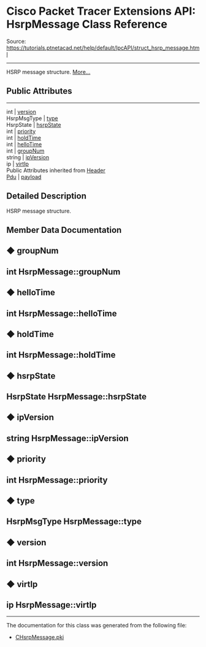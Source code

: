 # Cisco Packet Tracer Extensions API: HsrpMessage Class Reference

Source: https://tutorials.ptnetacad.net/help/default/IpcAPI/struct_hsrp_message.html

---

HSRP message structure. [More...](struct_hsrp_message.html#details)

##  Public Attributes  
  
---  
int | [version](struct_hsrp_message.html#aa3dab975e1629ba150e191def2c25bd9)  
HsrpMsgType | [type](struct_hsrp_message.html#ac52bbb335b80425bc5f065d72b92c598)  
HsrpState | [hsrpState](struct_hsrp_message.html#ac02962059d1ca8e021478dd6a8b271ae)  
int | [priority](struct_hsrp_message.html#af97093f5c3f802d43bca116ce7156988)  
int | [holdTime](struct_hsrp_message.html#a12b42ed6e4bb20fdace4cb6ecbdccb11)  
int | [helloTime](struct_hsrp_message.html#a1ad43a6a48694f01e87aded9a08205bc)  
int | [groupNum](struct_hsrp_message.html#aa4d943a1216fb19c77327e67a05ec11a)  
string | [ipVersion](struct_hsrp_message.html#ad3a7e99d594c182065f21ff91cff80bd)  
ip | [virtIp](struct_hsrp_message.html#a06b1eb692a35b4b670578084d5cc34bd)  
Public Attributes inherited from [Header](struct_header.html)  
[Pdu](struct_pdu.html) | [payload](struct_header.html#a07ee8693faef1e16c65765b5bcdc366d)  
  
## Detailed Description

HSRP message structure. 

## Member Data Documentation

## ◆ groupNum

int HsrpMessage::groupNum  
---  
  
## ◆ helloTime

int HsrpMessage::helloTime  
---  
  
## ◆ holdTime

int HsrpMessage::holdTime  
---  
  
## ◆ hsrpState

HsrpState HsrpMessage::hsrpState  
---  
  
## ◆ ipVersion

string HsrpMessage::ipVersion  
---  
  
## ◆ priority

int HsrpMessage::priority  
---  
  
## ◆ type

HsrpMsgType HsrpMessage::type  
---  
  
## ◆ version

int HsrpMessage::version  
---  
  
## ◆ virtIp

ip HsrpMessage::virtIp  
---  
  
* * *

The documentation for this class was generated from the following file:

  * [CHsrpMessage.pki](_c_hsrp_message_8pki.html)


